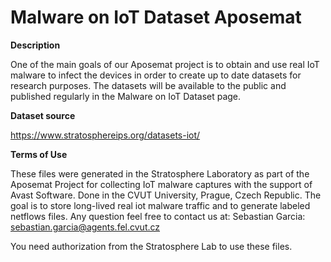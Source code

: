 # Malware on IoT Dataset Aposemat

**Description**

One of the main goals of our Aposemat project is to obtain and use real IoT
malware to infect the devices in order to create up to date datasets for
research purposes. The datasets will be available to the public and published
regularly in the Malware on IoT Dataset page.

**Dataset source**

<https://www.stratosphereips.org/datasets-iot/>

**Terms of Use**

These files were generated in the Stratosphere Laboratory as part of the
Aposemat Project for collecting IoT malware captures with the support of Avast
Software. Done in the CVUT University, Prague, Czech Republic. The goal is to
store long-lived real iot malware traffic and to generate labeled netflows
files. Any question feel free to contact us at: Sebastian Garcia:
sebastian.garcia@agents.fel.cvut.cz

You need authorization from the Stratosphere Lab to use these files.

